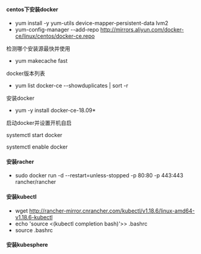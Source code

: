 #### centos下安装docker

- yum install -y yum-utils device-mapper-persistent-data lvm2
- yum-config-manager --add-repo http://mirrors.aliyun.com/docker-ce/linux/centos/docker-ce.repo

检测哪个安装源最快并使用

- yum makecache fast

docker版本列表

- yum list docker-ce --showduplicates | sort -r

安装docker

- yum -y install docker-ce-18.09*

启动docker并设置开机自启

systemctl start docker

systemctl enable docker

#### 安装racher

- sudo docker run -d --restart=unless-stopped -p 80:80 -p 443:443 rancher/rancher

#### 安装kubectl

- wget http://rancher-mirror.cnrancher.com/kubectl/v1.18.6/linux-amd64-v1.18.6-kubectl
- echo 'source <(kubectl completion bash)'>> .bashrc
- source .bashrc

#### 安装kubesphere

